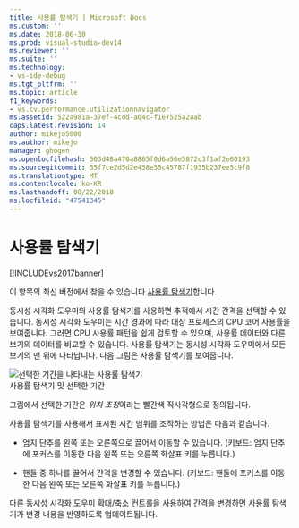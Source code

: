 ```yaml
---
title: 사용률 탐색기 | Microsoft Docs
ms.custom: ''
ms.date: 2018-06-30
ms.prod: visual-studio-dev14
ms.reviewer: ''
ms.suite: ''
ms.technology:
- vs-ide-debug
ms.tgt_pltfrm: ''
ms.topic: article
f1_keywords:
- vs.cv.performance.utilizationnavigator
ms.assetid: 522a981a-37ef-4cdd-a04c-f1e7525a2aab
caps.latest.revision: 14
author: mikejo5000
ms.author: mikejo
manager: ghogen
ms.openlocfilehash: 503d48a470a8865f0d6a56e5872c3f1af2e60193
ms.sourcegitcommit: 55f7ce2d5d2e458e35c45787f1935b237ee5c9f8
ms.translationtype: MT
ms.contentlocale: ko-KR
ms.lasthandoff: 08/22/2018
ms.locfileid: "47541345"
---
```

# <a name="utilization-navigator"></a>사용률 탐색기
[!INCLUDE[vs2017banner](../includes/vs2017banner.md)]

이 항목의 최신 버전에서 찾을 수 있습니다 [사용률 탐색기](https://docs.microsoft.com/visualstudio/profiling/utilization-navigator)합니다.  
  
동시성 시각화 도우미의 사용률 탐색기를 사용하면 추적에서 시간 간격을 선택할 수 있습니다. 동시성 시각화 도우미는 시간 경과에 따라 대상 프로세스의 CPU 코어 사용률을 보여줍니다. 그러면 CPU 사용률 패턴을 쉽게 검토할 수 있으며, 사용률 데이터와 다른 보기의 데이터를 비교할 수 있습니다. 사용률 탐색기는 동시성 시각화 도우미에서 모든 보기의 맨 위에 나타납니다. 다음 그림은 사용률 탐색기를 보여줍니다.  
  
 ![선택한 기간을 나타내는 사용률 탐색기](../profiling/media/cvutilizationnavigator.png "CVUtilizationNavigator")  
사용률 탐색기 및 선택한 기간  
  
 그림에서 선택한 기간은 *위치 조정*이라는 빨간색 직사각형으로 정의됩니다.  
  
 사용률 탐색기를 사용해서 표시된 시간 범위를 조작하는 방법은 다음과 같습니다.  
  
-   엄지 단추를 왼쪽 또는 오른쪽으로 끌어서 이동할 수 있습니다. (키보드: 엄지 단추에 포커스를 이동한 다음 왼쪽 또는 오른쪽 화살표 키를 누릅니다.)  
  
-   핸들 중 하나를 끌어서 간격을 변경할 수 있습니다. (키보드: 핸들에 포커스를 이동한 다음 왼쪽 또는 오른쪽 화살표 키를 누릅니다.)  
  
 다른 동시성 시각화 도우미 확대/축소 컨트롤을 사용하여 간격을 변경하면 사용률 탐색기가 변경 내용을 반영하도록 업데이트됩니다.



